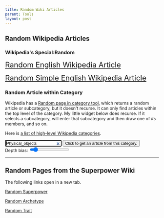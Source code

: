```yaml
---
title: Random Wiki Articles
parent: Tools
layout: post
---
```


<!--https://en.wikipedia.org/wiki/Wikipedia:Wiki-Link_Game-->

## Random Wikipedia Articles


### Wikipedia's Special:Random

<a href="https://en.wikipedia.org/wiki/Special:Random" style="font-size:x-large;">Random English Wikipedia Article</a>

<a href="https://simple.wikipedia.org/wiki/Special:Random" style="font-size:x-large;">Random Simple English Wikipedia Article</a>



### Random Article within Category 

Wikipedia has a [Random page in category tool](https://en.wikipedia.org/wiki/Special:RandomInCategory), 
which returns a random article or subcategory, but it doesn't recurse. 
It can only find articles within the top level of the category.
My little widget below does recurse.
If it selects a subcategory, will enter that subcategory and then draw one of *its* members,
and so on.

Here is [a list of high-level Wikipedia categories](https://en.wikipedia.org/wiki/Wikipedia:Contents/Categories).

<form id="categorySelectionForm">
<input placeholder="Type the name of a Wikipedia Category." value="Physical_objects" type="search" id="categoryInput" autofocus />
<button id="randomArticleButton">Click to get an article from this category.</button><br>
Depth bias: <input id="depthBiasSlider" type="range" min="0" max="100" value="10">
</form>

<style>
    #wikiDiveResults a {font-size: small; display:block;}
    #wikiDiveResults a:last-child {font-size: xx-large;}
</style>
<div id="wikiDiveResults"></div>
<div id="articleExcerptHolder"></div>

<script src="./randomWikipedia.js"></script>


------------

## Random Pages from the Superpower Wiki

The following links open in a new tab.

<a href="https://powerlisting.fandom.com/wiki/Special:Random/main" target="_blank" rel="noopener noreferrer">Random Superpower</a>

<a href="https://powerlisting.fandom.com/wiki/Special:Random/Archetype" target="_blank" rel="noopener noreferrer">Random Archetype</a>

<a href="https://powerlisting.fandom.com/wiki/Special:Random/Trait" target="_blank" rel="noopener noreferrer">Random Trait</a>
